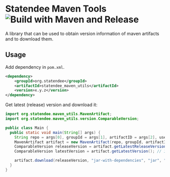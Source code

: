 # Statendee Maven Tools ![Build with Maven and Release](https://github.com/statendee/statendee_maven_utils/actions/workflows/maven_release.yml/badge.svg)

A library that can be used to obtain version information of maven artifacts and to download them.

## Usage

Add dependency in `pom.xml`.

```xml
<dependency>
    <groupId>org.statendee</groupId>
    <artifactId>statendee_maven_utils</artifactId>
    <version>x.y.z</version>
</dependency>
```

Get latest (release) version and download it:

```java
import org.statendee.maven_utils.MavenArtifact;
import org.statendee.maven_utils.version.ComparableVersion;

public class Main {
  public static void main(String[] args) {
    String repo = args[0], groupId = args[1], artifactID = args[2], username = args[3], token = args[4];
    MavenArtifact artifact = new MavenArtifact(repo, groupId, artifactID, username, token);
    ComparableVersion releaseVersion = artifact.getLatestReleaseVersion(); // 1.2.3
    ComparableVersion latestVersion = artifact.getLatestVersion(); // 1.2.3-SNAPSHOT-20211208.2142384

    artifact.download(releaseVersion, "jar-with-dependencies", "jar", "path/to/target-file.jar"); // Downloads version 1.2.3.
  }
}
```
